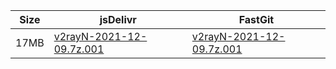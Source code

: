 |    Size   |     jsDelivr  | FastGit |
|  ---  |  ---  |  ---  |
| 17MB | [v2rayN-2021-12-09.7z.001](https://cdn.jsdelivr.net/gh/googleians/v2rayN-32@main/v2rayN-2021-12-09.7z.001) | [v2rayN-2021-12-09.7z.001](https://raw.fastgit.org/googleians/v2rayN-32/main/v2rayN-2021-12-09.7z.001) |
